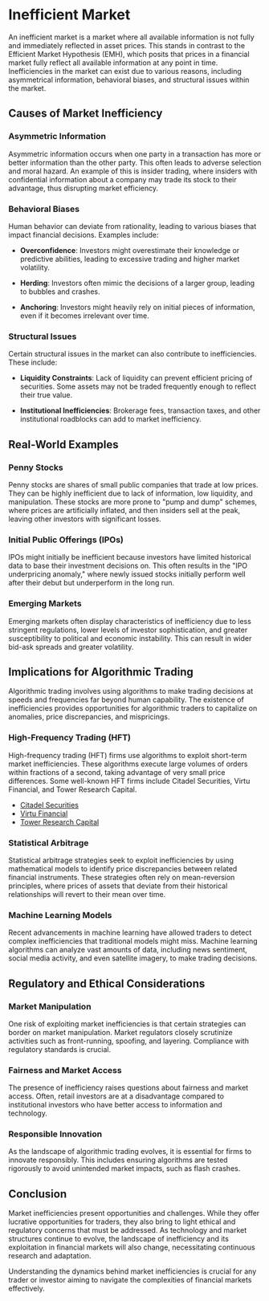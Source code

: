 # Inefficient Market

An inefficient market is a market where all available information is not fully and immediately reflected in asset prices. This stands in contrast to the Efficient Market Hypothesis (EMH), which posits that prices in a financial market fully reflect all available information at any point in time. Inefficiencies in the market can exist due to various reasons, including asymmetrical information, behavioral biases, and structural issues within the market.

## Causes of Market Inefficiency

### Asymmetric Information

Asymmetric information occurs when one party in a transaction has more or better information than the other party. This often leads to adverse selection and moral hazard. An example of this is insider trading, where insiders with confidential information about a company may trade its stock to their advantage, thus disrupting market efficiency.

### Behavioral Biases

Human behavior can deviate from rationality, leading to various biases that impact financial decisions. Examples include:

- **Overconfidence**: Investors might overestimate their knowledge or predictive abilities, leading to excessive trading and higher market volatility.
  
- **Herding**: Investors often mimic the decisions of a larger group, leading to bubbles and crashes.

- **Anchoring**: Investors might heavily rely on initial pieces of information, even if it becomes irrelevant over time.

### Structural Issues

Certain structural issues in the market can also contribute to inefficiencies. These include:

- **Liquidity Constraints**: Lack of liquidity can prevent efficient pricing of securities. Some assets may not be traded frequently enough to reflect their true value.

- **Institutional Inefficiencies**: Brokerage fees, transaction taxes, and other institutional roadblocks can add to market inefficiency.

## Real-World Examples

### Penny Stocks

Penny stocks are shares of small public companies that trade at low prices. They can be highly inefficient due to lack of information, low liquidity, and manipulation. These stocks are more prone to "pump and dump" schemes, where prices are artificially inflated, and then insiders sell at the peak, leaving other investors with significant losses.

### Initial Public Offerings (IPOs)

IPOs might initially be inefficient because investors have limited historical data to base their investment decisions on. This often results in the "IPO underpricing anomaly," where newly issued stocks initially perform well after their debut but underperform in the long run.

### Emerging Markets

Emerging markets often display characteristics of inefficiency due to less stringent regulations, lower levels of investor sophistication, and greater susceptibility to political and economic instability. This can result in wider bid-ask spreads and greater volatility.

## Implications for Algorithmic Trading

Algorithmic trading involves using algorithms to make trading decisions at speeds and frequencies far beyond human capability. The existence of inefficiencies provides opportunities for algorithmic traders to capitalize on anomalies, price discrepancies, and mispricings.

### High-Frequency Trading (HFT)

High-frequency trading (HFT) firms use algorithms to exploit short-term market inefficiencies. These algorithms execute large volumes of orders within fractions of a second, taking advantage of very small price differences. Some well-known HFT firms include Citadel Securities, Virtu Financial, and Tower Research Capital.

- [Citadel Securities](https://www.citadelsecurities.com/)
- [Virtu Financial](https://www.virtu.com/)
- [Tower Research Capital](https://www.tower-research.com/)

### Statistical Arbitrage

Statistical arbitrage strategies seek to exploit inefficiencies by using mathematical models to identify price discrepancies between related financial instruments. These strategies often rely on mean-reversion principles, where prices of assets that deviate from their historical relationships will revert to their mean over time.

### Machine Learning Models

Recent advancements in machine learning have allowed traders to detect complex inefficiencies that traditional models might miss. Machine learning algorithms can analyze vast amounts of data, including news sentiment, social media activity, and even satellite imagery, to make trading decisions.

## Regulatory and Ethical Considerations

### Market Manipulation

One risk of exploiting market inefficiencies is that certain strategies can border on market manipulation. Market regulators closely scrutinize activities such as front-running, spoofing, and layering. Compliance with regulatory standards is crucial.

### Fairness and Market Access

The presence of inefficiency raises questions about fairness and market access. Often, retail investors are at a disadvantage compared to institutional investors who have better access to information and technology.

### Responsible Innovation

As the landscape of algorithmic trading evolves, it is essential for firms to innovate responsibly. This includes ensuring algorithms are tested rigorously to avoid unintended market impacts, such as flash crashes.

## Conclusion

Market inefficiencies present opportunities and challenges. While they offer lucrative opportunities for traders, they also bring to light ethical and regulatory concerns that must be addressed. As technology and market structures continue to evolve, the landscape of inefficiency and its exploitation in financial markets will also change, necessitating continuous research and adaptation.

Understanding the dynamics behind market inefficiencies is crucial for any trader or investor aiming to navigate the complexities of financial markets effectively.